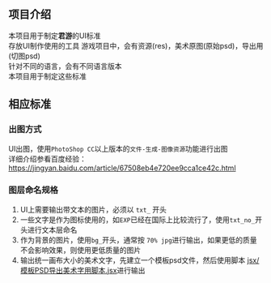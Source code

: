 ## 项目介绍
本项目用于制定**君游**的UI标准  
存放UI制作使用的工具
游戏项目中，会有资源(res)，美术原图(原始psd)，导出用(切图psd)  
针对不同的语言，会有不同语言版本  
本项目用于制定这些标准

## 相应标准  
### 出图方式
UI出图，使用`PhotoShop CC`以上版本的`文件-生成-图像资源`功能进行出图  
详细介绍参看百度经验：https://jingyan.baidu.com/article/67508eb4e720ee9cca1ce42c.html  

### 图层命名规格  
1. UI上需要输出带文本的图片，必须以 `txt_` 开头  
2. 一些文字是作为图标使用的，如`EXP`已经在国际上比较流行了，使用`txt_no_`开头进行文本层命名  
3. 作为背景的图片，使用`bg_`开头，通常按 `70% jpg`进行输出，如果更低的质量不会影响效果，则使用更低质量的图片  
4. 输出统一画布大小的美术文字，先建立一个模板psd文件，然后使用脚本 [jsx/模板PSD导出美术字用脚本.jsx](https://github.com/eos3tion/UIStandard/blob/master/jsx/%E6%A8%A1%E6%9D%BFPSD%E5%AF%BC%E5%87%BA%E7%BE%8E%E6%9C%AF%E5%AD%97%E7%94%A8%E8%84%9A%E6%9C%AC.jsx)进行输出
